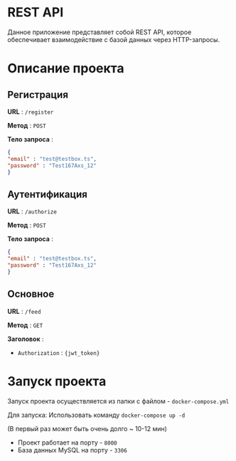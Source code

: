 # REST API

Данное приложение представляет собой REST API, которое обеспечивает взаимодействие с базой данных через HTTP-запросы.

# Описание проекта 

## Регистрация

**URL** : `/register`

**Метод** : `POST`

**Тело запроса** :
```json
{
"email" : "test@testbox.ts",
"password" : "Test167Axs_12"
}
```

## Аутентификация

**URL** : `/authorize`

**Метод** : `POST`

**Тело запроса** :
```json
{
"email" : "test@testbox.ts",
"password" : "Test167Axs_12"
}
```

## Основное

**URL** : `/feed`

**Метод** : `GET`

**Заголовок** :
- `Authorization` : `{jwt_token}`

# Запуск проекта

Запуск проекта осуществляется из папки с файлом - `docker-compose.yml`

Для запуска:
Использовать команду `docker-compose up -d`

(В первый раз может быть очень долго ~ 10-12 мин)

- Проект работает на порту - `8000`
- База данных MySQL на порту - `3306`



